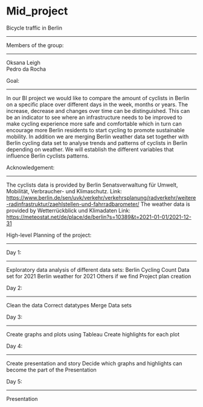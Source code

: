 # Mid_project

Bicycle traffic in Berlin
**************************

Members of the group:
*********************
Oksana Leigh    
Pedro da Rocha

Goal:
******
In our BI project we would like to compare the amount of cyclists in Berlin on a specific place over different days in the week, months or years. The increase, decrease and changes over time can be distinguished. This can be an indicator to see where an infrastructure needs to be improved to make cycling experience more safe and comfortable which in turn can encourage more Berlin residents to start cycling to promote sustainable mobility. In addition we are merging Berlin weather data set together with Berlin cycling data set to analyse trends and patterns of cyclists in Berlin depending on weather. We will establish the different variables that influence Berlin cyclists patterns.

Acknowledgement:
****************
The cyclists data is provided by Berlin Senatsverwaltung für Umwelt, Mobilität, Verbraucher- und Klimaschutz. 
Link: https://www.berlin.de/sen/uvk/verkehr/verkehrsplanung/radverkehr/weitere-radinfrastruktur/zaehlstellen-und-fahrradbarometer/
The weather data is provided by Wetterrückblick und Klimadaten
Link: https://meteostat.net/de/place/de/berlin?s=10389&t=2021-01-01/2021-12-31

High-level Planning of the project:
***********************************

Day 1:
*****
Exploratory data analysis of different data sets:
Berlin Cycling Count Data set for 2021
Berlin weather for 2021
Others if we find
Project plan creation

Day 2:
******
Clean the data
Correct datatypes
Merge Data sets

Day 3:
******
Create graphs and plots using Tableau
Create highlights for each plot

Day 4:
******
Create presentation and story
Decide which graphs and highlights can become the part of the Presentation

Day 5:
******
Presentation
